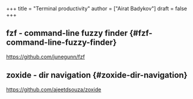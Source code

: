+++
title = "Terminal productivity"
author = ["Airat Badykov"]
draft = false
+++

## fzf - command-line fuzzy finder {#fzf-command-line-fuzzy-finder}

<https://github.com/junegunn/fzf>


## zoxide - dir navigation {#zoxide-dir-navigation}

<https://github.com/ajeetdsouza/zoxide>
